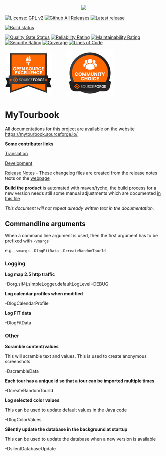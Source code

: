<center><img src="https://mytourbook.sourceforge.io/mytourbook/images/mytb/start-page/2024/splash-2401.png" width="50%"></center>

[![License: GPL v2](https://img.shields.io/badge/License-GPL%20v2-blue.svg)](https://www.gnu.org/licenses/old-licenses/gpl-2.0.en.html)
[![Github All Releases](https://img.shields.io/github/downloads/wolfgang-ch/mytourbook/total.svg)]()
[![Latest release](https://img.shields.io/github/v/release/wolfgang-ch/mytourbook)](https://github.com/wolfgang-ch/mytourbook/releases)

[![Build status](https://github.com/wolfgang-ch/mytourbook/actions/workflows/build.yml/badge.svg)](https://github.com/wolfgang-ch/mytourbook/actions/workflows/build.yml)

[![Quality Gate Status](https://sonarcloud.io/api/project_badges/measure?project=wolfgang-ch_mytourbook&metric=alert_status)](https://sonarcloud.io/summary/new_code?id=wolfgang-ch_mytourbook)
[![Reliability Rating](https://sonarcloud.io/api/project_badges/measure?project=wolfgang-ch_mytourbook&metric=reliability_rating)](https://sonarcloud.io/summary/new_code?id=wolfgang-ch_mytourbook)
[![Maintainability Rating](https://sonarcloud.io/api/project_badges/measure?project=wolfgang-ch_mytourbook&metric=sqale_rating)](https://sonarcloud.io/summary/new_code?id=wolfgang-ch_mytourbook)
[![Security Rating](https://sonarcloud.io/api/project_badges/measure?project=wolfgang-ch_mytourbook&metric=security_rating)](https://sonarcloud.io/summary/new_code?id=wolfgang-ch_mytourbook)
[![Coverage](https://sonarcloud.io/api/project_badges/measure?project=wolfgang-ch_mytourbook&metric=coverage)](https://sonarcloud.io/summary/new_code?id=wolfgang-ch_mytourbook)
[![Lines of Code](https://sonarcloud.io/api/project_badges/measure?project=wolfgang-ch_mytourbook&metric=ncloc)](https://sonarcloud.io/summary/new_code?id=wolfgang-ch_mytourbook)
   
<div>
   <a href="https://github.com/mytourbook/mytourbook/issues/480"><img src="/info/community/oss-open-source-excellence-black.svg" width="150" height="150" /></a>
   &nbsp;&nbsp;&nbsp;&nbsp;&nbsp;&nbsp;&nbsp;&nbsp;&nbsp;&nbsp;
   <a href="https://github.com/mytourbook/mytourbook/issues/480"><img src="/info/community/oss-community-choice-black.svg" width="150" height="150" /></a>
</div>
   
# MyTourbook

All documentations for this project are available on the website <https://mytourbook.sourceforge.io/>

**Some contributor links**

[Translation](http://mytourbook.sourceforge.net/mytourbook/index.php/development/translation) 

[Development](http://mytourbook.sourceforge.net/mytourbook/index.php/development)

[Release Notes](https://github.com/wolfgang-ch/mytourbook/tree/master/info/release-notes "Release Notes") - These changelog files are created from the release notes texts on the [webpage](http://mytourbook.sourceforge.net)  

**Build the product** is automated with maven/tycho, the build process for a new version needs still some manual adjustments which are documented [in this file](https://github.com/wolfgang-ch/mytourbook/blob/master/info/_HELP-create-build.txt "build") 


_This document will not repeat already written text in the documentation._



## Commandline arguments

When a command line argument is used, then the first argument has to be prefixed with `-vmargs`

e.g. `-vmargs -DlogFitData -DcreateRandomTourId`

### Logging

**Log map 2.5 http traffic** 

-Dorg.slf4j.simpleLogger.defaultLogLevel=DEBUG


**Log calendar profiles when modified**

-DlogCalendarProfile


**Log FIT data**

-DlogFitData


### Other

**Scramble content/values**

This will scramble text and values. This is used to create anonymous screenshots

-DscrambleData


**Each tour has a unique id so that a tour can be imported multiple times**

-DcreateRandomTourId


**Log selected color values**

This can be used to update default values in the Java code

-DlogColorValues

**Silently update the database in the background at startup**

This can be used to update the database when a new version is available

-DsilentDatabaseUpdate
